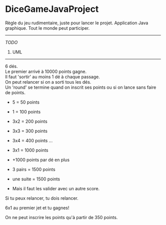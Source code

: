DiceGameJavaProject
===================

Règle du jeu rudimentaire, juste pour lancer le projet. Application Java graphique. Tout le monde peut participer.  

---
*TODO*
1. UML  
---

6 dés.  
Le premier arrivé à 10000 points gagne.  
Il faut 'sortir' au moins 1 dé à chaque passage.  
On peut relancer si on a sorti tous les dés.  
Un 'round' se termine quand on inscrit ses points ou si on lance sans faire de points.  

* 5 = 50 points
* 1 = 100 points
* 3x2 = 200 points
* 3x3 = 300 points
* 3x4 = 400 points
...
* 3x1 = 1000 points
* +1000 points par dé en plus
  
* 3 pairs = 1500  points
* une suite = 1500 points
* Mais il faut les valider avec un autre score.  
  
Si tu peux relancer, tu dois relancer.

6x1 au premier jet et tu gagnes!

On ne peut inscrire les points qu'à partir de 350 points.
